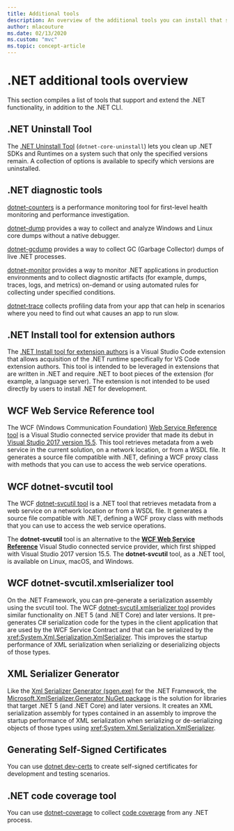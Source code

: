 ```yaml
---
title: Additional tools
description: An overview of the additional tools you can install that support and extend .NET functionality.
author: mlacouture
ms.date: 02/13/2020
ms.custom: "mvc"
ms.topic: concept-article
---
```

# .NET additional tools overview

This section compiles a list of tools that support and extend the .NET functionality, in addition to the .NET CLI.

## .NET Uninstall Tool

The [.NET Uninstall Tool](https://github.com/dotnet/cli-lab/releases) (`dotnet-core-uninstall`) lets you clean up .NET SDKs and Runtimes on a system such that only the specified versions remain. A collection of options is available to specify which versions are uninstalled.

## .NET diagnostic tools

[dotnet-counters](../diagnostics/dotnet-counters.md) is a performance monitoring tool for first-level health monitoring and performance investigation.

[dotnet-dump](../diagnostics/dotnet-dump.md) provides a way to collect and analyze Windows and Linux core dumps without a native debugger.

[dotnet-gcdump](../diagnostics/dotnet-gcdump.md) provides a way to collect GC (Garbage Collector) dumps of live .NET processes.

[dotnet-monitor](../diagnostics/dotnet-monitor.md) provides a way to monitor .NET applications in production environments and to collect diagnostic artifacts (for example, dumps, traces, logs, and metrics) on-demand or using automated rules for collecting under specified conditions.

[dotnet-trace](../diagnostics/dotnet-trace.md) collects profiling data from your app that can help in scenarios where you need to find out what causes an app to run slow.

## .NET Install tool for extension authors

The [.NET Install tool for extension authors](https://github.com/dotnet/vscode-dotnet-runtime) is a Visual Studio Code extension that allows acquisition of the .NET runtime specifically for VS Code extension authors. This tool is intended to be leveraged in extensions that are written in .NET and require .NET to boot pieces of the extension (for example, a language server). The extension is not intended to be used directly by users to install .NET for development.

## WCF Web Service Reference tool

The WCF (Windows Communication Foundation) [Web Service Reference tool](wcf-web-service-reference-guide.md) is a Visual Studio connected service provider that made its debut in [Visual Studio 2017 version 15.5](/visualstudio/releasenotes/vs2017-relnotes-v15.5#WCFTools). This tool retrieves metadata from a web service in the current solution, on a network location, or from a WSDL file. It generates a source file compatible with .NET, defining a WCF proxy class with methods that you can use to access the web service operations.

## WCF dotnet-svcutil tool

The WCF [dotnet-svcutil tool](dotnet-svcutil-guide.md) is a .NET tool that retrieves metadata from a web service on a network location or from a WSDL file. It generates a source file compatible with .NET, defining a WCF proxy class with methods that you can use to access the web service operations.

The **dotnet-svcutil** tool is an alternative to the [**WCF Web Service Reference**](wcf-web-service-reference-guide.md) Visual Studio connected service provider, which first shipped with Visual Studio 2017 version 15.5. The **dotnet-svcutil** tool, as a .NET tool, is available on Linux, macOS, and Windows.

## WCF dotnet-svcutil.xmlserializer tool

On the .NET Framework, you can pre-generate a serialization assembly using the svcutil tool. The WCF [dotnet-svcutil.xmlserializer tool](dotnet-svcutil.xmlserializer-guide.md) provides similar functionality on .NET 5 (and .NET Core) and later versions. It pre-generates C# serialization code for the types in the client application that are used by the WCF Service Contract and that can be serialized by the <xref:System.Xml.Serialization.XmlSerializer>. This improves the startup performance of XML serialization when serializing or deserializing objects of those types.

## XML Serializer Generator

Like the [Xml Serializer Generator (sgen.exe)](../../standard/serialization/xml-serializer-generator-tool-sgen-exe.md) for the .NET Framework, the [Microsoft.XmlSerializer.Generator NuGet package](https://www.nuget.org/packages/Microsoft.XmlSerializer.Generator) is the solution for libraries that target .NET 5 (and .NET Core) and later versions. It creates an XML serialization assembly for types contained in an assembly to improve the startup performance of XML serialization when serializing or de-serializing objects of those types using <xref:System.Xml.Serialization.XmlSerializer>.

## Generating Self-Signed Certificates

You can use [dotnet dev-certs](self-signed-certificates-guide.md) to create self-signed certificates for development and testing scenarios.

## .NET code coverage tool

You can use [dotnet-coverage](dotnet-coverage.md) to collect [code coverage](../testing/unit-testing-code-coverage.md) from any .NET process.

